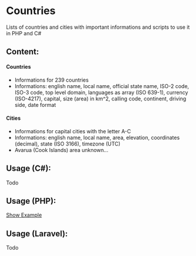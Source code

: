 # Countries
Lists of countries and cities with important informations and scripts to use it in PHP and C#

## Content:
#### Countries
- Informations for 239 countries
- Informations: english name, local name, official state name, ISO-2 code, ISO-3 code, top level domain, languages as array (ISO 639-1), currency (ISO-4217), capital, size (area) in km^2, calling code, continent, driving side, date format

#### Cities
- Informations for capital cities with the letter A-C
- Informations: english name, local name, area, elevation, coordinates (decimal), state (ISO 3166), timezone (UTC)
- Avarua (Cook Islands) area unknown...

## Usage (C#):
Todo

## Usage (PHP):
[Show Example](./src/examples/php/index.php)

## Usage (Laravel):
Todo
